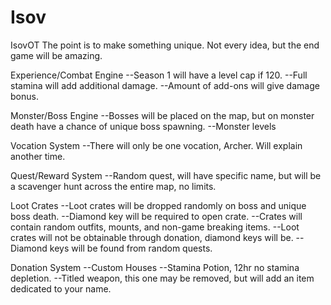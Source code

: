 # Isov
IsovOT
The point is to make something unique. Not every idea, but the end game will be amazing.

Experience/Combat Engine
--Season 1 will have a level cap if 120.
--Full stamina will add additional damage.
--Amount of add-ons will give damage bonus.

Monster/Boss Engine
--Bosses will be placed on the map, but on monster death have a chance of unique boss spawning.
--Monster levels

Vocation System
--There will only be one vocation, Archer. Will explain another time.

Quest/Reward System
--Random quest, will have specific name, but will be a scavenger hunt across the entire map, no limits.

Loot Crates
--Loot crates will be dropped randomly on boss and unique boss death.
--Diamond key will be required to open crate.
--Crates will contain random outfits, mounts, and non-game breaking items.
--Loot crates will not be obtainable through donation, diamond keys will be.
--Diamond keys will be found from random quests.

Donation System
--Custom Houses
--Stamina Potion, 12hr no stamina depletion.
--Titled weapon, this one may be removed, but will add an item dedicated to your name.



